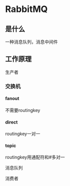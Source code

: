 # RabbitMQ

## 是什么

一种消息队列，消息中间件

## 工作原理

生产者 

### 交换机

#### fanout 

不需要routingkey

#### direct

routingkey一对一

#### topic

routingkey用通配符和#多对一

消息队列

消费者